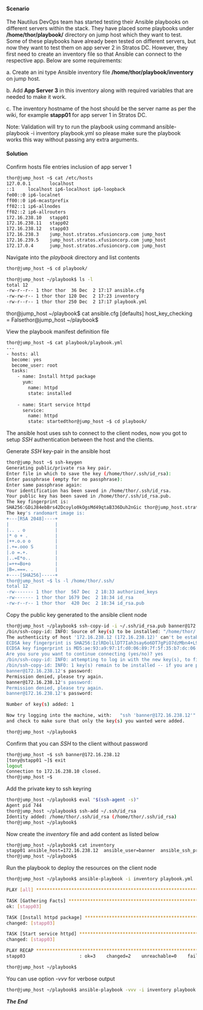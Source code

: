 #### Scenario

The Nautilus DevOps team has started testing their Ansible playbooks on different servers within the stack. They have placed some playbooks under **/home/thor/playbook/** directory on jump host which they want to test. Some of these playbooks have already been tested on different servers, but now they want to test them on app server 2 in Stratos DC. However, they first need to create an inventory file so that Ansible can connect to the respective app. Below are some requirements:



a. Create an ini type Ansible inventory file **/home/thor/playbook/inventory** on jump host.

b. Add **App Server 3** in this inventory along with required variables that are needed to make it work.

c. The inventory hostname of the host should be the server name as per the wiki, for example **stapp01** for app server 1 in Stratos DC.

Note: Validation will try to run the playbook using command ansible-playbook -i inventory playbook.yml so please make sure the playbook works this way without passing any extra arguments.



#### Solution

Confirm hosts file entries inclusion of app server 1

```bash
thor@jump_host ~$ cat /etc/hosts
127.0.0.1       localhost
::1     localhost ip6-localhost ip6-loopback
fe00::0 ip6-localnet
ff00::0 ip6-mcastprefix
ff02::1 ip6-allnodes
ff02::2 ip6-allrouters
172.16.238.10   stapp01
172.16.238.11   stapp02
172.16.238.12   stapp03
172.16.238.3    jump_host.stratos.xfusioncorp.com jump_host
172.16.239.5    jump_host.stratos.xfusioncorp.com jump_host
172.17.0.4      jump_host.stratos.xfusioncorp.com jump_host
```

Navigate into the *playbook* directory and list contents

```bash
thor@jump_host ~$ cd playbook/

thor@jump_host ~/playbook$ ls -l
total 12
-rw-r--r-- 1 thor thor  36 Dec  2 17:17 ansible.cfg
-rw-rw-r-- 1 thor thor 120 Dec  2 17:23 inventory
-rw-r--r-- 1 thor thor 250 Dec  2 17:17 playbook.yml
```


thor@jump_host ~/playbook$ cat ansible.cfg 
[defaults]
host_key_checking = Falsethor@jump_host ~/playbook$ 

View the playbook manifest definition file

```bash
thor@jump_host ~$ cat playbook/playbook.yml 
---
- hosts: all
  become: yes
  become_user: root
  tasks:
    - name: Install httpd package    
      yum: 
        name: httpd 
        state: installed
    
    - name: Start service httpd
      service:
        name: httpd
        state: startedthor@jump_host ~$ cd playbook/
```

The ansible host uses ssh to connect to the client nodes, now you got to setup *SSH* authentication between the host and the clients.

Generate *SSH* key-pair in the ansible host
```bash
thor@jump_host ~$ ssh-keygen
Generating public/private rsa key pair.
Enter file in which to save the key (/home/thor/.ssh/id_rsa): 
Enter passphrase (empty for no passphrase): 
Enter same passphrase again: 
Your identification has been saved in /home/thor/.ssh/id_rsa.
Your public key has been saved in /home/thor/.ssh/id_rsa.pub.
The key fingerprint is:
SHA256:GDiJ84ebBrs42Dcoylo0kOgsMd49qtaB336Duh2nGic thor@jump_host.stratos.xfusioncorp.com
The key's randomart image is:
+---[RSA 2048]----+
|                 |
|.. . o           |
|* o + .          |
|++.o.o o         |
|.+=.ooo S        |
|.o =.+.          |
|..=E*o..         |
|=++=Bo+o         |
|B=.===. .        |
+----[SHA256]-----+
thor@jump_host ~$ ls -l /home/thor/.ssh/
total 12
-rw------- 1 thor thor  567 Dec  2 18:33 authorized_keys
-rw------- 1 thor thor 1679 Dec  2 18:34 id_rsa
-rw-r--r-- 1 thor thor  420 Dec  2 18:34 id_rsa.pub
```

Copy the public key generated to the ansible client node

```bash
thor@jump_host ~/playbook$ ssh-copy-id -i ~/.ssh/id_rsa.pub banner@172.16.238.12
/bin/ssh-copy-id: INFO: Source of key(s) to be installed: "/home/thor/.ssh/id_rsa.pub"
The authenticity of host '172.16.238.12 (172.16.238.12)' can't be established.
ECDSA key fingerprint is SHA256:IzlRDolLlDT7Iah3say6o6DT7gPiO7dzMbn4+L9FYpI.
ECDSA key fingerprint is MD5:ae:93:a9:97:1f:d0:06:89:7f:5f:35:b7:dc:06:11:0e.
Are you sure you want to continue connecting (yes/no)? yes
/bin/ssh-copy-id: INFO: attempting to log in with the new key(s), to filter out any that are already installed
/bin/ssh-copy-id: INFO: 1 key(s) remain to be installed -- if you are prompted now it is to install the new keys
banner@172.16.238.12's password: 
Permission denied, please try again.
banner@172.16.238.12's password: 
Permission denied, please try again.
banner@172.16.238.12's password: 

Number of key(s) added: 1

Now try logging into the machine, with:   "ssh 'banner@172.16.238.12'"
and check to make sure that only the key(s) you wanted were added.

thor@jump_host ~/playbook$ 
```

Confirm that you can *SSH* to the client without password

```bash
thor@jump_host ~$ ssh banner@172.16.238.12
[tony@stapp01 ~]$ exit
logout
Connection to 172.16.238.10 closed.
thor@jump_host ~$ 
```

Add the private key to ssh keyring

```bash
thor@jump_host ~/playbook$ eval "$(ssh-agent -s)"
Agent pid 744
thor@jump_host ~/playbook$ ssh-add ~/.ssh/id_rsa
Identity added: /home/thor/.ssh/id_rsa (/home/thor/.ssh/id_rsa)
thor@jump_host ~/playbook$ 
````


Now create the *inventory* file and add content as listed below

```bash
thor@jump_host ~/playbook$ cat inventory 
stapp01 ansible_host=172.16.238.12  ansible_user=banner  ansible_ssh_private_key_file=/home/thor/.ssh/id_rsa
thor@jump_host ~/playbook$ 
```



Run the playbook to deploy the resources on the client node
```bash
thor@jump_host ~/playbook$ ansible-playbook -i inventory playbook.yml

PLAY [all] ********************************************************************************************************************************************************************

TASK [Gathering Facts] ********************************************************************************************************************************************************
ok: [stapp03]

TASK [Install httpd package] **************************************************************************************************************************************************
changed: [stapp03]

TASK [Start service httpd] ****************************************************************************************************************************************************
changed: [stapp03]

PLAY RECAP ********************************************************************************************************************************************************************
stapp03                    : ok=3    changed=2    unreachable=0    failed=0    skipped=0    rescued=0    ignored=0   

thor@jump_host ~/playbook$ 
```

You can use option *-vvv* for verbose output

```bash
thor@jump_host ~/playbook$ ansible-playbook -vvv -i inventory playbook.yml
```

***The End***